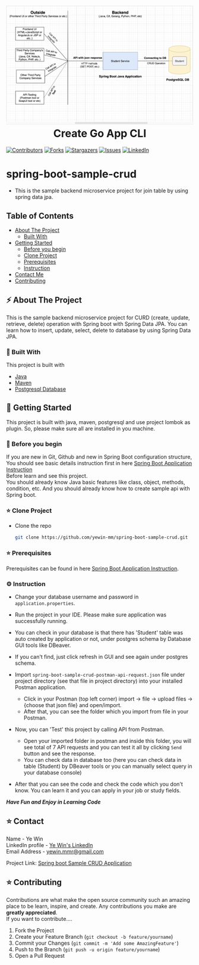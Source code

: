 <!-- PROJECT SHIELDS -->


<h1 align="center">
  <img src="https://github.com/yewin-mm/spring-boot-sample-crud/blob/master/github/template/images/overview/spring_boot_simple_crud_overview.png" /><br/>
  Create Go App CLI
</h1>


<!--
*** I'm using markdown "reference style" links for readability.
*** Reference links are enclosed in brackets [ ] instead of parentheses ( ).
*** See the bottom of this document for the declaration of the reference variables
*** for contributors-url, forks-url, etc. This is an optional, concise syntax you may use.
*** https://www.markdownguide.org/basic-syntax/#reference-style-links
-->
[![Contributors][contributors-shield]][contributors-url]
[![Forks][forks-shield]][forks-url]
[![Stargazers][stars-shield]][stars-url]
[![Issues][issues-shield]][issues-url]
[![LinkedIn][linkedin-shield]][linkedin-url]

<!-- MARKDOWN LINKS & IMAGES -->
<!-- https://www.markdownguide.org/basic-syntax/#reference-style-links -->
[contributors-shield]: https://img.shields.io/github/contributors/yewin-mm/spring-boot-sample-crud.svg?style=for-the-badge
[contributors-url]: https://github.com/yewin-mm/spring-boot-sample-crud/graphs/contributors
[forks-shield]: https://img.shields.io/github/forks/yewin-mm/spring-boot-sample-crud.svg?style=for-the-badge
[forks-url]: https://github.com/yewin-mm/spring-boot-sample-crud/network/members
[stars-shield]: https://img.shields.io/github/stars/yewin-mm/spring-boot-sample-crud.svg?style=for-the-badge
[stars-url]: https://github.com/yewin-mm/spring-boot-sample-crud/stargazers
[issues-shield]: https://img.shields.io/github/issues/yewin-mm/spring-boot-sample-crud.svg?style=for-the-badge
[issues-url]: https://github.com/yewin-mm/spring-boot-sample-crud/issues
[linkedin-shield]: https://img.shields.io/badge/-LinkedIn-black.svg?style=for-the-badge&logo=linkedin&colorB=555
[linkedin-url]: https://www.linkedin.com/in/ye-win-1a33a292/
[product-screenshot]: images/screenshot.png

# spring-boot-sample-crud
* This is the sample backend microservice project for join table by using spring data jpa.

<!-- TABLE OF CONTENTS -->
## Table of Contents
- [About The Project](#about-the-project)
    - [Built With](#built-with)
- [Getting Started](#getting-started)
    - [Before you begin](#before-you-begin)
    - [Clone Project](#clone-project)
    - [Prerequisites](#prerequisites)
    - [Instruction](#instruction)
- [Contact Me](#contact)
- [Contributing](#Contributing)


## ⚡️ About The Project
This is the sample backend microservice project for CURD (create, update, retrieve, delete) operation with Spring boot with Spring Data JPA.
You can learn how to insert, update, select, delete to database by using Spring Data JPA.


### 📖 Built With
This project is built with
* [Java](https://www.oracle.com/au/java/technologies/javase/javase-jdk8-downloads.html)
* [Maven](https://maven.apache.org/download.cgi)
* [Postgresql Database](https://www.postgresql.org/download/)


## 📝 Getting Started
This project is built with java, maven, postgresql and use project lombok as plugin.
So, please make sure all are installed in you machine.

### 🔔 Before you begin
If you are new in Git, Github and new in Spring Boot configuration structure, <br>
You should see basic details instruction first in here [Spring Boot Application Instruction](https://github.com/yewin-mm/spring-boot-app-instruction)<br>
Before learn and see this project. <br>
You should already know Java basic features like class, object, methods, condition, etc. And you should already know how to create sample api with Spring boot. 


### ⭐️ Clone Project
* Clone the repo
   ```sh
   git clone https://github.com/yewin-mm/spring-boot-sample-crud.git
  
### ⭐️ Prerequisites
Prerequisites can be found in here [Spring Boot Application Instruction](https://github.com/yewin-mm/spring-boot-app-instruction).


### ⚙️ Instruction
* Change your database username and password in `application.properties`.
* Run the project in your IDE. Please make sure application was successfully running.
* You can check in your database is that there has 'Student' table was auto created by application or not, under postgres schema by Database GUI tools like DBeaver.
* If you can't find, just click refresh in GUI and see again under postgres schema.
 
* Import `spring-boot-sample-crud-postman-api-request.json` file under project directory (see that file in project directory) into your installed Postman application.
    * Click in your Postman (top left corner) import -> file -> upload files -> {choose that json file} and open/import.
    * After that, you can see the folder which you import from file in your Postman.
* Now, you can 'Test' this project by calling API from Postman.
    * Open your imported folder in postman and inside this folder, you will see total of 7 API requests and you can test it all by clicking `Send` button and see the response. 
    * You can check data in database too (here you can check data in table (Student) by DBeaver tools or you can manually select query in your database console)
    
* After that you can see the code and check the code which you don't know. You can learn it and you can apply in your job or study fields.

***Have Fun and Enjoy in Learning Code***

## ⭐️ Contact
Name - Ye Win <br> LinkedIn profile -  [Ye Win's LinkedIn](https://www.linkedin.com/in/ye-win-1a33a292/)  <br> Email Address - yewin.mmr@gmail.com

Project Link: [Spring boot Sample CRUD Application](https://github.com/yewin-mm/spring-boot-sample-crud)


## ⭐️ Contributing
Contributions are what make the open source community such an amazing place to be learn, inspire, and create. Any contributions you make are **greatly appreciated**.
<br>If you want to contribute....
1. Fork the Project
2. Create your Feature Branch (`git checkout -b feature/yourname`)
3. Commit your Changes (`git commit -m 'Add some AmazingFeature'`)
4. Push to the Branch (`git push -u origin feature/yourname`)
5. Open a Pull Request

